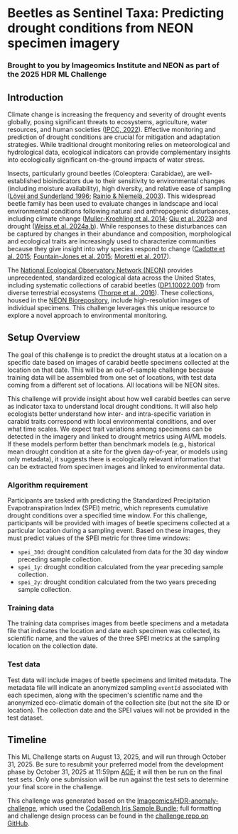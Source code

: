 # Beetles as Sentinel Taxa: Predicting drought conditions from NEON specimen imagery
### Brought to you by Imageomics Institute and NEON as part of the 2025 HDR ML Challenge

## Introduction 

Climate change is increasing the frequency and severity of drought events globally, posing significant threats to ecosystems, agriculture, water resources, and human societies ([IPCC, 2022](https://www.ipcc.ch/report/ar6/wg2/)). Effective monitoring and prediction of drought conditions are crucial for mitigation and adaptation strategies. While traditional drought monitoring relies on meteorological and hydrological data, ecological indicators can provide complementary insights into ecologically significant on-the-ground impacts of water stress.

Insects, particularly ground beetles (Coleoptera: Carabidae), are well-established bioindicators due to their sensitivity to environmental changes (including moisture availability), high diversity, and relative ease of sampling ([Lövei and Sunderland 1996](https://doi.org/10.1146/annurev.en.41.010196.001311); [Rainio & Niemelä, 2003](https://doi.org/10.1023/A:1022412617568)). This widespread beetle family has been used to evaluate changes in landscape and local environmental conditions following natural and anthropogenic disturbances, including climate change ([Muller-Kroehling et al. 2014](https://www.zobodat.at/pdf/Angewandte-Carabidologie_10_0097-0100.pdf); [Qiu et al. 2023](https://doi.org/10.1111/geb.13670)) and drought ([Weiss et al. 2024a](https://doi.org/10.1007/s10980-024-01920-1),[b](https://doi.org/10.1111/ecog.07020)). While responses to these disturbances can be captured by changes in their abundance and composition, morphological and ecological traits are increasingly used to characterize communities because they give insight into why species respond to change ([Cadotte et al. 2015](https://doi.org/10.1016/j.tree.2015.07.001); [Fountain-Jones et al. 2015](https://doi.org/10.1111/een.12158); [Moretti et al. 2017](https://doi.org/10.1111/1365-2435.12776)).

The [National Ecological Observatory Network (NEON)](https://www.neonscience.org/) provides unprecedented, standardized ecological data across the United States, including systematic collections of carabid beetles ([DP1.10022.001](https://data.neonscience.org/data-products/DP1.10022.001)) from diverse terrestrial ecosystems ([Thorpe et al., 2016]( https://doi.org/10.1002/ecs2.1627)). These collections, housed in the [NEON Biorepository](https://biorepo.neonscience.org), include high-resolution images of individual specimens. This challenge leverages this unique resource to explore a novel approach to environmental monitoring.

## Setup Overview
The goal of this challenge is to predict the drought status at a location on a specific date based on images of carabid beetle specimens collected at the location on that date. This will be an out-of-sample challenge because training data will be assembled from one set of locations, with test data coming from a different set of locations. All locations will be NEON sites.

This challenge will provide insight about how well carabid beetles can serve as indicator taxa to understand local drought conditions. It will also help ecologists better understand how inter- and intra-specific variation in carabid traits correspond with local environmental conditions, and over what time scales. We expect trait variations among specimens can be detected in the imagery and linked to drought metrics using AI/ML models. If these models perform better than benchmark models (e.g., historical mean drought condition at a site for the given day-of-year, or models using only metadata), it suggests there is ecologically relevant information that can be extracted from specimen images and linked to environmental data.

### Algorithm requirement
Participants are tasked with predicting the Standardized Precipitation Evapotranspiration Index (SPEI) metric, which represents cumulative drought conditions over a specified time window. For this challenge, participants will be provided with images of beetle specimens collected at a particular location during a sampling event. Based on these images, they must predict values of the SPEI metric for three time windows:

- `spei_30d`: drought condition calculated from data for the 30 day window preceding sample collection.
- `spei_1y`: drought condition calculated from the year preceding sample collection.
- `spei_2y`: drought condition calculated from the two years preceding sample collection.

### Training data
The training data comprises images from beetle specimens and a metadata file that indicates the location and date each specimen was collected, its scientific name, and the values of the three SPEI metrics at the sampling location on the collection date. 

### Test data
Test data will include images of beetle specimens and limited metadata. The metadata file will indicate an anonymized sampling `eventId` associated with each specimen, along with the specimen's scientific name and the anonymized eco-climatic domain of the collection site (but not the site ID or location). The collection date and the SPEI values will not be provided in the test dataset.

## Timeline

This ML Challenge starts on August 13, 2025, and will run through October 31, 2025. Be sure to resubmit your preferred model from the development phase by October 31, 2025 at 11:59pm [AOE](https://www.timeanddate.com/time/zones/aoe); it will then be run on the final test sets. Only one submission will be run against the test sets to determine your final score in the challenge.


This challenge was generated based on the [Imageomics/HDR-anomaly-challenge](https://github.com/Imageomics/HDR-anomaly-challenge), which used the [CodaBench Iris Sample Bundle](https://github.com/codalab/competition-examples/tree/master/codabench/iris/bundle); full formatting and challenge design process can be found in the [challenge repo on GitHub](https://github.com/Imageomics/HDR-SMood-Challenge).
